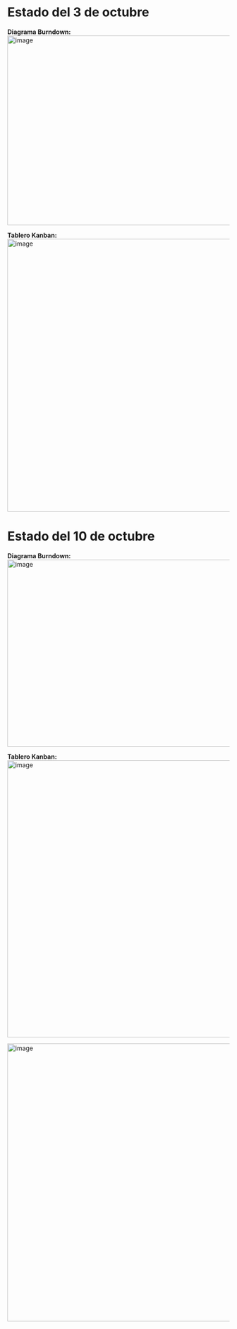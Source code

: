 # Estado del 3 de octubre


**Diagrama Burndown:**
<img width="860" height="430" alt="image" src="https://github.com/user-attachments/assets/3b93bea2-e8e2-4fb3-b8b9-91b91f2e4dcf" />


**Tablero Kanban:**
<img width="1919" height="618" alt="image" src="https://github.com/user-attachments/assets/447a94ae-6e9f-4375-b74b-58a39a146c5f" />


# Estado del 10 de octubre


**Diagrama Burndown:**
<img width="845" height="424" alt="image" src="https://github.com/user-attachments/assets/59768ab0-213a-4d3a-8876-20dff6a661cc" />


**Tablero Kanban:**
<img width="1912" height="628" alt="image" src="https://github.com/user-attachments/assets/f3de894f-e41a-4da4-b257-8370f9ae62e8" />

<img width="1902" height="630" alt="image" src="https://github.com/user-attachments/assets/bf76ef37-f8a6-4ee8-95a9-56f1ec19267a" />
